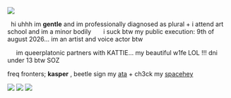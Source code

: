    ![](https://files.catbox.moe/o9yg8i.png)
   
 ‎ ‎ ‎‎hi uhhh im **gentle** and im professionally diagnosed as plural + i attend art school and im a minor bodily 
  ‎ ‎ ‎ ‎ ‎ ‎ ‎i suck btw my public execution: 9th of august 2026... im an artist and voice actor btw

 ‎ ‎ ‎ ‎ ‎ im queerplatonic partners with KATTIE... my beautiful w1fe LOL !!! dni under 13 btw SOZ  ‎  
 
freq fronters; **kasper** , beetle sign my [ata](https://mrkrabspooshaft.atabook.org/) + ch3ck my [spacehey](https://spacehey.com/mrkrabspooshaft) 

![](https://64.media.tumblr.com/e5eeb1782b9b90125c10a9d71bf13d47/4c47cd4edf92f7ed-b5/s400x600/149b047dbb187d6d742f92439dfc8cb2c8ccc443.pnj) ![](https://64.media.tumblr.com/be2fb73e409b7fab247fe05f5965b1ed/d9cd9d158edf3676-50/s400x600/3713d9bb6a510aad93637e6333e928610ff73595.pnj) ![](https://64.media.tumblr.com/d482faa04cd6840a960df6d866a0b814/b6882806af6091a7-3a/s250x400/fc35035fb2aa6d98524fcf7751ce9fa2b09aed4f.pnj)
